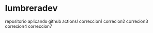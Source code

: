 # lumbreradev
repositorio aplicando github actions!
correccion1
correcion2
correcion3
correcion4
correccion7
